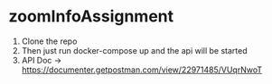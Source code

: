 # zoomInfoAssignment

1. Clone the repo
2. Then just run docker-compose up and the api will be started 
3. API Doc -> https://documenter.getpostman.com/view/22971485/VUqrNwoT